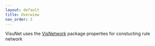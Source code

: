 ```yaml
---
layout: default
title: Overwiew
nav_order: 2
---
```


VisuNet uses the [VisNetwork](https://github.com/datastorm-open/visNetwork.git) package properties for constucting rule network
